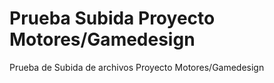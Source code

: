 # Prueba Subida Proyecto Motores/Gamedesign
Prueba de Subida de archivos Proyecto Motores/Gamedesign
